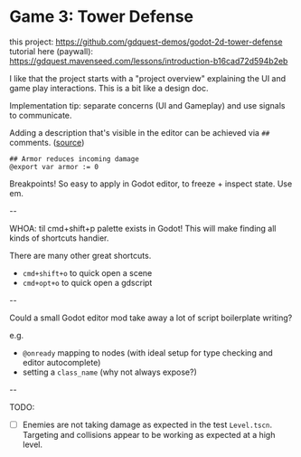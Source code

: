 # Game 3: Tower Defense

this project: https://github.com/gdquest-demos/godot-2d-tower-defense
tutorial here (paywall): https://gdquest.mavenseed.com/lessons/introduction-b16cad72d594b2eb

I like that the project starts with a "project overview" explaining the UI
and game play interactions. This is a bit like a design doc.

Implementation tip: separate concerns (UI and Gameplay) and use signals to communicate.

Adding a description that's visible in the editor can be achieved via `##` comments. ([source](https://github.com/godotengine/godot/pull/41095))

```
## Armor reduces incoming damage
@export var armor := 0
```

Breakpoints! So easy to apply in Godot editor, to freeze + inspect state. Use em.

--

WHOA: til cmd+shift+p palette exists in Godot! This will make finding all kinds of shortcuts handier.

There are many other great shortcuts.

- `cmd+shift+o` to quick open a scene
- `cmd+opt+o` to quick open a gdscript

--

Could a small Godot editor mod take away a lot of script boilerplate writing?

e.g.

- `@onready` mapping to nodes (with ideal setup for type checking and editor autocomplete)
- setting a `class_name` (why not always expose?)

--

TODO:

- [ ] Enemies are not taking damage as expected in the test `Level.tscn`. Targeting and collisions appear to be working as expected at a high level.
